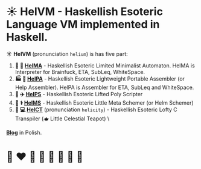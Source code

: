 # ☀️ **HelVM** - Haskellish Esoteric Language VM implemented in Haskell.

☀️ **HelVM** (pronunciation `helium`) is has five part:

1. **🔧 🎨 [HelMA](http://helvm.org/helma)** - Haskellish Esoteric Limited Minimalist Automaton. HelMA is Interpreter for Brainfuck, ETA, SubLeq, WhiteSpace.
2. **🏭 🌾 [HelPA](http://helvm.org/helpa)** - Haskellish Esoteric Lightweight Portable Assembler (or Help Assembler).  HelPA is Assembler for ETA, SubLeq and WhiteSpace.
3. **🚀 ✈️ [HelPS](http://helvm.org/helps)** - Haskellish Esoteric Lifted Poly Scripter
4. **🔬 ⚕️ [HelMS](http://helvm.org/helms)** - Haskellish Esoteric Little Meta Schemer (or Helm Schemer)
5. **💼 💻 [HelCT](http://helvm.org/helct)** (pronunciation `helicity`) - Haskellish Esoteric Lofty C Transpiler (🫖 Little Celestial Teapot) \
<!-- 6. 🚒 🍳 🧑‍🚒 🧑‍🍳 **[HelL](http://helvm.github.io/hell)** - Heavenly Esoteric Linear Logician Language -->
<!-- 7. 🎓 🏫 🧑‍🎓 🧑‍🏫 **HELOS** (pronunciation `helios`) - Heavenly Esoteric Little Operation System  -->

**[Blog](https://writeonly.github.io/projects/helvm)** in Polish.

<!-- https://en.wikipedia.org/wiki/README -->

# 🌈 ❤️ 💛 💚 💙 🤍 🖤 🦄
